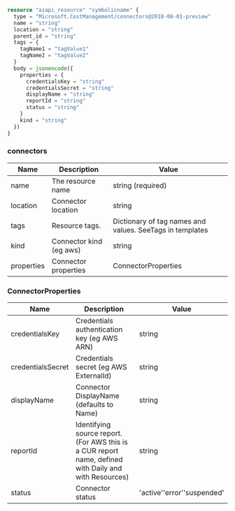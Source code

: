```terraform
resource "azapi_resource" "symbolicname" {
  type = "Microsoft.CostManagement/connectors@2018-08-01-preview"
  name = "string"
  location = "string"
  parent_id = "string"
  tags = {
    tagName1 = "tagValue1"
    tagName2 = "tagValue2"
  }
  body = jsonencode({
    properties = {
      credentialsKey = "string"
      credentialsSecret = "string"
      displayName = "string"
      reportId = "string"
      status = "string"
    }
    kind = "string"
  })
}

```

### connectors

| Name | Description | Value |
|-|-|-|
| name | The resource name | string (required) |
| location | Connector location | string |
| tags | Resource tags. | Dictionary of tag names and values. SeeTags in templates |
| kind | Connector kind (eg aws) | string |
| properties | Connector properties | ConnectorProperties |


### ConnectorProperties

| Name | Description | Value |
|-|-|-|
| credentialsKey | Credentials authentication key (eg AWS ARN) | string |
| credentialsSecret | Credentials secret (eg AWS ExternalId) | string |
| displayName | Connector DisplayName (defaults to Name) | string |
| reportId | Identifying source report. (For AWS this is a CUR report name, defined with Daily and with Resources) | string |
| status | Connector status | 'active''error''suspended' |


